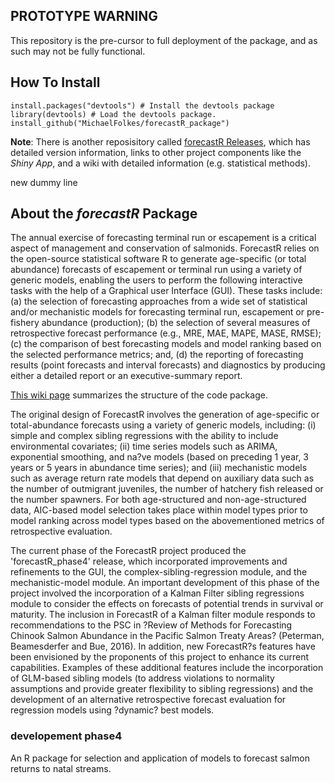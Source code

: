 ## PROTOTYPE WARNING
This repository is the pre-cursor to full deployment of the package, and as such may not be fully functional.

## How To Install

```
install.packages("devtools") # Install the devtools package
library(devtools) # Load the devtools package.
install_github("MichaelFolkes/forecastR_package")
```

**Note**: There is another reposisitory called [forecastR Releases](https://github.com/avelez-espino/Ck-ForecastR-Releases), 
which has detailed version information, links to other project components like the *Shiny App*, and a wiki
with detailed information (e.g. statistical methods).

new dummy line


## About the *forecastR* Package
The annual exercise of forecasting terminal run or escapement is a critical aspect of management and conservation of salmonids. ForecastR relies on the open-source statistical software R to generate age-specific (or total abundance) forecasts of escapement or terminal run using a variety of generic models, enabling the users to perform the following interactive tasks with the help of a Graphical user Interface (GUI). These tasks include: (a) the selection of forecasting approaches from a wide set of statistical and/or mechanistic models for forecasting terminal run, escapement or pre-fishery abundance (production); (b) the selection of several measures of retrospective forecast performance (e.g., MRE, MAE, MAPE, MASE, RMSE); (c) the comparison of best forecasting models and model ranking based on the selected performance metrics; and, (d) the reporting of forecasting results (point forecasts and interval forecasts) and diagnostics by producing either a detailed report or an executive-summary report. 

[This wiki page](https://github.com/MichaelFolkes/forecastR_package/wiki/Package-Structure) summarizes the structure of the code package.

The original design of ForecastR involves the generation of age-specific or total-abundance forecasts using a variety of generic models, including: (i) simple and complex sibling regressions with the ability to include environmental covariates; (ii) time series models such as ARIMA, exponential smoothing, and na?ve models (based on preceding 1 year, 3 years or 5 years in abundance time series); and (iii) mechanistic models such as average return rate models that depend on auxiliary data such as the number of outmigrant juveniles, the number of hatchery fish released or the number spawners. For both age-structured and non-age-structured data, AIC-based model selection takes place within model types prior to model ranking across model types based on the abovementioned metrics of retrospective evaluation.

The current phase of the ForecastR project produced the 'forecastR_phase4' release, which incorporated improvements and refinements to the GUI, the complex-sibling-regression module, and the mechanistic-model module. An important development of this phase of the project involved the incorporation of a Kalman Filter sibling regressions module to consider the effects on forecasts of potential trends in survival or maturity. The inclusion in ForecastR of a Kalman filter module responds to recommendations to the PSC in ?Review of Methods for Forecasting Chinook Salmon Abundance in the Pacific Salmon Treaty Areas? (Peterman, Beamesderfer and Bue, 2016). In addition, new ForecastR?s features have been envisioned by the proponents of this project to enhance its current capabilities. Examples of these additional features include the incorporation of GLM-based sibling models (to address violations to normality assumptions and provide greater flexibility to sibling regressions) and the development of an alternative retrospective forecast evaluation for regression models using ?dynamic? best models. 

### developement phase4
An R package for selection and application of models to forecast salmon returns to natal streams.

